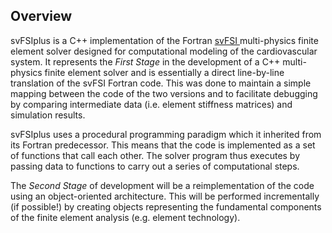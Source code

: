 <h2 id="developer_overview"> Overview </h2>
svFSIplus is a C++ implementation of the Fortran <a href="https://github.com/SimVascular/svFSI"> svFSI </a>
multi-physics finite element solver designed for computational modeling of the cardiovascular system. It represents the <i>First Stage</i> in the development of a C++ multi-physics finite element solver and is essentially a direct line-by-line translation of the svFSI Fortran code. This was done to maintain a simple mapping between the code of the two versions and to facilitate debugging by comparing intermediate data (i.e. element stiffness matrices) and simulation results.

svFSIplus uses a procedural programming paradigm which it inherited from its Fortran predecessor. This means that the 
code is implemented as a set of functions that call each other. The solver program thus executes by 
passing data to functions to carry out a series of computational steps.

The <i>Second Stage</i> of development will be a reimplementation of the code using an object-oriented architecture. This will be performed incrementally (if possible!) by creating objects representing the fundamental components of the
finite element analysis (e.g. element technology). 

